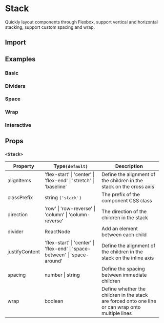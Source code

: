 # Stack

Quickly layout components through Flexbox, support vertical and horizontal stacking, support custom spacing and wrap.

## Import

<!--{include:(components/stack/fragments/import.md)}-->

## Examples

### Basic

 <!--{include:`basic.md`}-->

### Dividers

 <!--{include:`divider.md`}-->

### Space

 <!--{include:`space.md`}-->

### Wrap

 <!--{include:`wrap.md`}-->

### Interactive

 <!--{include:`interactive.md`}-->

## Props

### `<Stack>`

| Property       | Type`(default)`                                                                             | Description                                                                                       |
| -------------- | ------------------------------------------------------------------------------------------- | ------------------------------------------------------------------------------------------------- |
| alignItems     | 'flex-start' &#124; 'center' &#124; 'flex-end' &#124; 'stretch' &#124; 'baseline'           | Define the alignment of the children in the stack on the cross axis                               |
| classPrefix    | string `('stack')`                                                                          | The prefix of the component CSS class                                                             |
| direction      | 'row' &#124; 'row-reverse' &#124; 'column' &#124; 'column-reverse'                          | The direction of the children in the stack                                                        |
| divider        | ReactNode                                                                                   | Add an element between each child                                                                 |
| justifyContent | 'flex-start' &#124; 'center' &#124; 'flex-end' &#124; 'space-between' &#124; 'space-around' | Define the alignment of the children in the stack on the inline axis                              |
| spacing        | number &#124; string                                                                        | Define the spacing between immediate children                                                     |
| wrap           | boolean                                                                                     | Define whether the children in the stack are forced onto one line or can wrap onto multiple lines |
